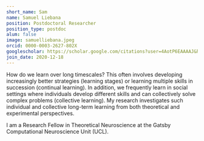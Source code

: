 ```yaml
---
short_name: Sam
name: Samuel Liebana
position: Postdoctoral Researcher
position_type: postdoc
alum: false
image: samuelliebana.jpeg
orcid: 0000-0003-2627-802X
googlescholar: https://scholar.google.com/citations?user=4AotP6EAAAAJ&hl=en
join_date: 2020-12-18
---
```


How do we learn over long timescales? This often involves developing increasingly better strategies (learning stages) or learning multiple skills in succession (continual learning). In addition, we frequently learn in social settings where individuals develop different skills and can collectively solve complex problems (collective learning). My research investigates such individual and collective long-term learning from both theoretical and experimental perspectives.

I am a Research Fellow in Theoretical Neuroscience at the Gatsby Computational Neuroscience Unit (UCL).
